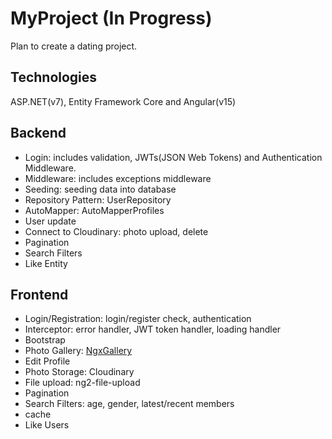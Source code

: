 # MyProject (In Progress)
Plan to create a dating project.

## Technologies
ASP.NET(v7), Entity Framework Core and Angular(v15)

## Backend
- Login: includes validation, JWTs(JSON Web Tokens) and Authentication Middleware.
- Middleware: includes exceptions middleware
- Seeding: seeding data into database
- Repository Pattern: UserRepository
- AutoMapper: AutoMapperProfiles
- User update
- Connect to Cloudinary: photo upload, delete
- Pagination
- Search Filters
- Like Entity

## Frontend
- Login/Registration: login/register check, authentication
- Interceptor: error handler, JWT token handler, loading handler
- Bootstrap
- Photo Gallery: [NgxGallery](https://github.com/kolkov/ngx-gallery)
- Edit Profile
- Photo Storage: Cloudinary
- File upload: ng2-file-upload
- Pagination
- Search Filters: age, gender, latest/recent members
- cache
- Like Users
